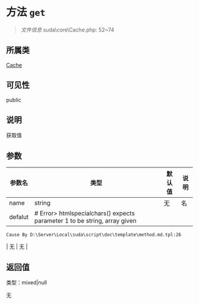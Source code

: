 # 方法 `get`

> *文件信息* suda\core\Cache.php: 52~74

## 所属类 

[Cache](../Cache.md)

## 可见性

public

## 说明

获取值

## 参数


| 参数名 | 类型 | 默认值 | 说明 |
|--------|-----|-------|-------|
| name |  string | 无 |  名 |
| defalut |  # Error> htmlspecialchars() expects parameter 1 to be string, array given
	Cause By D:\Server\Local\suda\script\doc\template\method.md.tpl:26
 | 无 | 无 |



## 返回值

类型：mixed|null

无

